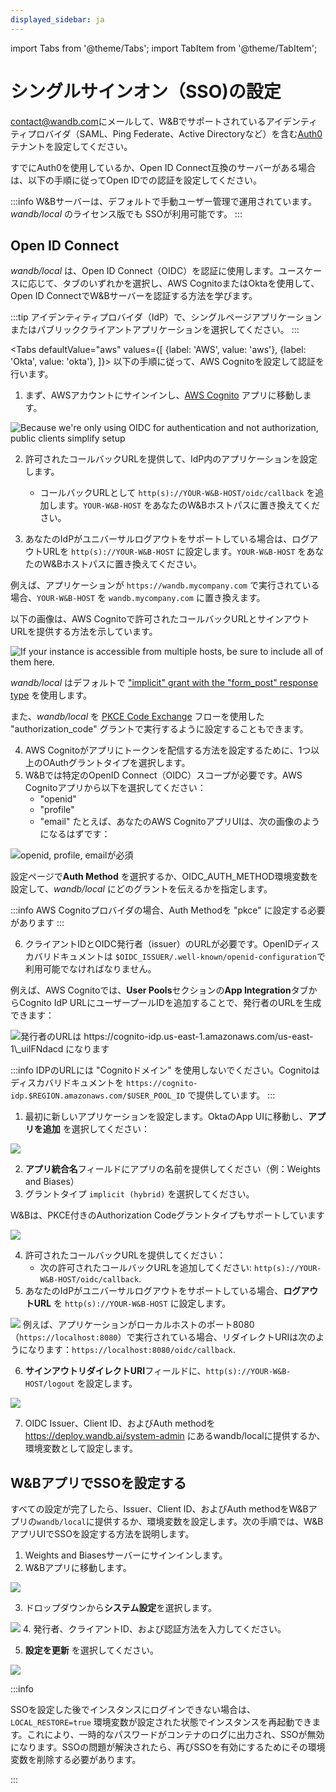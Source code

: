 ```yaml
---
displayed_sidebar: ja
---
```

import Tabs from '@theme/Tabs';
import TabItem from '@theme/TabItem';

# シングルサインオン（SSO)の設定

[contact@wandb.com](mailto:contact@wandb.com)にメールして、W&Bでサポートされているアイデンティティプロバイダ（SAML、Ping Federate、Active Directoryなど）を含む[Auth0](https://auth0.com)テナントを設定してください。

すでにAuth0を使用しているか、Open ID Connect互換のサーバーがある場合は、以下の手順に従ってOpen IDでの認証を設定してください。

:::info
W&Bサーバーは、デフォルトで手動ユーザー管理で運用されています。_wandb/local_ のライセンス版でも SSOが利用可能です。
:::

## Open ID Connect

_wandb/local_ は、Open ID Connect（OIDC）を認証に使用します。ユースケースに応じて、タブのいずれかを選択し、AWS CognitoまたはOktaを使用して、Open ID ConnectでW&Bサーバーを認証する方法を学びます。

:::tip
アイデンティティプロバイダ（IdP）で、シングルページアプリケーションまたはパブリッククライアントアプリケーションを選択してください。
:::



<Tabs
  defaultValue="aws"
  values={[
    {label: 'AWS', value: 'aws'},
    {label: 'Okta', value: 'okta'},
  ]}>
  <TabItem value="aws">
以下の手順に従って、AWS Cognitoを設定して認証を行います。

1. まず、AWSアカウントにサインインし、[AWS Cognito](https://aws.amazon.com/cognito/) アプリに移動します。

![Because we're only using OIDC for authentication and not authorization, public clients simplify setup](/images/hosting/setup_aws_cognito.png)

2. 許可されたコールバックURLを提供して、IdP内のアプリケーションを設定します。
     * コールバックURLとして `http(s)://YOUR-W&B-HOST/oidc/callback` を追加します。`YOUR-W&B-HOST` をあなたのW&Bホストパスに置き換えてください。

3. あなたのIdPがユニバーサルログアウトをサポートしている場合は、ログアウトURLを `http(s)://YOUR-W&B-HOST` に設定します。`YOUR-W&B-HOST` をあなたのW&Bホストパスに置き換えてください。

例えば、アプリケーションが `https://wandb.mycompany.com` で実行されている場合、`YOUR-W&B-HOST` を `wandb.mycompany.com` に置き換えます。

以下の画像は、AWS Cognitoで許可されたコールバックURLとサインアウトURLを提供する方法を示しています。

![If your instance is accessible from multiple hosts, be sure to include all of them here.](/images/hosting/setup_aws_cognito_ui_settings.png)

_wandb/local_ はデフォルトで ["implicit" grant with the "form\_post" response type](https://auth0.com/docs/get-started/authentication-and-authorization-flow/implicit-flow-with-form-post) を使用します。

また、_wandb/local_ を [PKCE Code Exchange](https://www.oauth.com/oauth2-servers/pkce/)  フローを使用した "authorization\_code" グラントで実行するように設定することもできます。

4. AWS Cognitoがアプリにトークンを配信する方法を設定するために、1つ以上のOAuthグラントタイプを選択します。
5. W&Bでは特定のOpenID Connect（OIDC）スコープが必要です。AWS Cognitoアプリから以下を選択してください：
    * "openid"
    * "profile"
    * "email"
たとえば、あなたのAWS CognitoアプリUIは、次の画像のようになるはずです：

![openid, profile, emailが必須](/images/hosting/setup_aws_required_fields.png)

設定ページで**Auth Method** を選択するか、OIDC_AUTH_METHOD環境変数を設定して、_wandb/local_ にどのグラントを伝えるかを指定します。

:::info
AWS Cognitoプロバイダの場合、Auth Methodを "pkce" に設定する必要があります
:::

6. クライアントIDとOIDC発行者（issuer）のURLが必要です。OpenIDディスカバリドキュメントは `$OIDC_ISSUER/.well-known/openid-configuration`で利用可能でなければなりません。

例えば、AWS Cognitoでは、**User Pools**セクションの**App Integration**タブからCognito IdP URLにユーザープールIDを追加することで、発行者のURLを生成できます：

![発行者のURLは https://cognito-idp.us-east-1.amazonaws.com/us-east-1\_uiIFNdacd になります](/images/hosting/setup_aws_cognito_issuer_url.png)

:::info
IDPのURLには "Cognitoドメイン" を使用しないでください。Cognitoはディスカバリドキュメントを `https://cognito-idp.$REGION.amazonaws.com/$USER_POOL_ID` で提供しています。
:::

<!-- 7. 最後に、OIDC発行者、クライアントID、およびAuth Methodを_wandb/local_ の `https://deploy.wandb.ai/system-admin` に提供するか、環境変数として設定します。

次の画像は、W&BアプリUI（`https://deploy.wandb.ai/system-admin`）で、SSOを有効にし、OIDC発行者、クライアントID、および認証方法を提供する方法を示しています： -->

<!-- すべての設定が完了したら、発行者、クライアントID、およびAuth Methodを `wandb/local` の`/system-admin` や環境変数に提供して、SSOが構成されます。

1. Weights and Biasesサーバーにサインインする
2. W&Bアプリに移動します。
![](/images/hosting/system_settings.png)

3. ドロップダウンから、**システム設定** を選択してください：

![](/images/hosting/system_settings_select_settings.png)

4. 発行者、クライアントID、および認証方法を入力してください。
5. **設定を更新** を選択してください。

![](/images/hosting/system_settings_select_update.png)

![](/images/hosting/enable_sso.png) -->

  </TabItem>
  <TabItem value="okta">


1. 最初に新しいアプリケーションを設定します。OktaのApp UIに移動し、**アプリを追加** を選択してください：

![](/images/hosting/okta.png)

2. **アプリ統合名**フィールドにアプリの名前を提供してください（例：Weights and Biases）
3. グラントタイプ `implicit (hybrid)` を選択してください。

W&Bは、PKCE付きのAuthorization Codeグラントタイプもサポートしています

![](/images/hosting/pkce.png)

4. 許可されたコールバックURLを提供してください：
    * 次の許可されたコールバックURLを追加してください: `http(s)://YOUR-W&B-HOST/oidc/callback`.
5. あなたのIdPがユニバーサルログアウトをサポートしている場合、**ログアウトURL** を `http(s)://YOUR-W&B-HOST` に設定します。

![](/images/hosting/redirect_uri.png)
例えば、アプリケーションがローカルホストのポート8080（`https://localhost:8080`）で実行されている場合、リダイレクトURIは次のようになります：`https://localhost:8080/oidc/callback`.

6. **サインアウトリダイレクトURI**フィールドに、`http(s)://YOUR-W&B-HOST/logout` を設定します。

![](/images/hosting/signout_redirect.png)

7. OIDC Issuer、Client ID、およびAuth methodを https://deploy.wandb.ai/system-admin にあるwandb/localに提供するか、環境変数として設定します。


  </TabItem>
</Tabs>

## W&BアプリでSSOを設定する

すべての設定が完了したら、Issuer、Client ID、およびAuth methodをW&Bアプリの`wandb/local`に提供するか、環境変数を設定します。次の手順では、W&BアプリUIでSSOを設定する方法を説明します。

1. Weights and Biasesサーバーにサインインします。
2. W&Bアプリに移動します。

![](/images/hosting/system_settings.png)

3. ドロップダウンから**システム設定**を選択します。

![](/images/hosting/system_settings_select_settings.png)
4. 発行者、クライアントID、および認証方法を入力してください。

5. **設定を更新** を選択してください。



![](/images/hosting/system_settings_select_update.png)





:::info

SSOを設定した後でインスタンスにログインできない場合は、`LOCAL_RESTORE=true` 環境変数が設定された状態でインスタンスを再起動できます。これにより、一時的なパスワードがコンテナのログに出力され、SSOが無効になります。SSOの問題が解決されたら、再びSSOを有効にするためにその環境変数を削除する必要があります。

:::